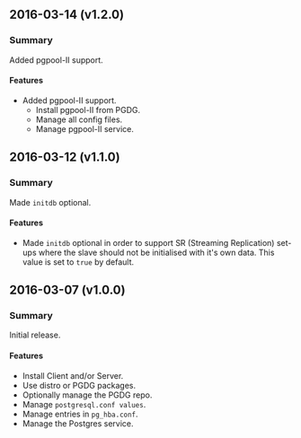 ## 2016-03-14 (v1.2.0)
### Summary
Added pgpool-II support.

#### Features
- Added pgpool-II support.
  - Install pgpool-II from PGDG.
  - Manage all config files.
  - Manage pgpool-II service.

## 2016-03-12 (v1.1.0)
### Summary
Made `initdb` optional.

#### Features
- Made `initdb` optional in order to support SR (Streaming Replication) set-ups where the slave should not be initialised with it's own data. This value is set to `true` by default.

## 2016-03-07 (v1.0.0)
### Summary
Initial release.

#### Features
- Install Client and/or Server.
- Use distro or PGDG packages.
- Optionally manage the PGDG repo.
- Manage `postgresql.conf values`.
- Manage entries in `pg_hba.conf`.
- Manage the Postgres service.
